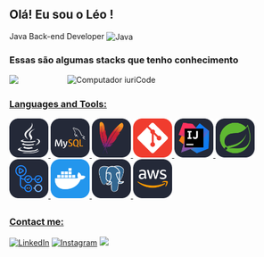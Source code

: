 
## Olá! Eu sou o Léo !

Java Back-end Developer <img align="center" alt="Java" rel="stylesheet" src="https://cdn.jsdelivr.net/gh/devicons/devicon/icons/java/java-original.svg" width="25" height="25">

<h3> Essas são algumas stacks que tenho conhecimento </h1>
<div>
  <a href="https://github.com/Leonardogabriels">
  <img height="180em" src="https://github-readme-stats.vercel.app/api?username=Leonardogabriels&show_icons=true&theme=radical&include_all_commits=false&count_private=true&rank_icon=github"/>
 
  <img src="https://raw.githubusercontent.com/MicaelliMedeiros/micaellimedeiros/master/image/computer-illustration.png" min-width="400px" max-width="400px" width="400px" align="right" alt="Computador iuriCode">
</div>

<p>
<h3 align="left">Languages and Tools:</h3>
<p align="left">
  <img src = "https://github.com/tandpfun/skill-icons/blob/main/icons/Java-Dark.svg" width=70/>
  <img src = "https://github.com/tandpfun/skill-icons/blob/main/icons/MySQL-Dark.svg" width=70/>
  <img src = "https://github.com/tandpfun/skill-icons/blob/main/icons/Maven-Dark.svg" width=70/>
  <img src = "https://github.com/tandpfun/skill-icons/blob/main/icons/Git.svg" width=70/>
  <img src = "https://github.com/tandpfun/skill-icons/blob/main/icons/Idea-Dark.svg" width=70/>
  <img src = "https://github.com/tandpfun/skill-icons/blob/main/icons/Spring-Dark.svg" width=70/>
  <img src = "https://github.com/tandpfun/skill-icons/blob/main/icons/GithubActions-Dark.svg" width=70/>
  <img src = "https://github.com/tandpfun/skill-icons/blob/main/icons/Docker.svg" width=70/>
  <img src = "https://github.com/tandpfun/skill-icons/blob/main/icons/PostgreSQL-Dark.svg" width=70/>
   <img src = "https://github.com/tandpfun/skill-icons/blob/main/icons/AWS-Dark.svg" width=70/>

</p>

##
<h3 align="left">Contact me:</h3>

[![LinkedIn](https://img.shields.io/badge/LinkedIn-0077B5?style=for-the-badge&logo=linkedin&logoColor=white)](https://www.linkedin.com/in/leonardo-gabriel-5a24651ab/) [![Instagram](https://img.shields.io/badge/Instagram-E4405F?style=for-the-badge&logo=instagram&logoColor=white)](https://www.instagram.com/leozinho_gabriels/?next=%2Fp%2FCoqIf7vugul%2F)
 <a href = "mailto:leonardogabrielsilva1@outlook.com"><img src="https://img.shields.io/badge/-Gmail-%23333?style=for-the-badge&logo=gmail&logoColor=white"
                                                        target="_blank"></a>

